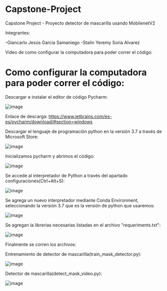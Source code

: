 # Capstone-Project
Capstone Project - Proyecto detector de mascarilla usando MobilenetV2

Integrantes:

-Giancarlo Jesús Garcia Samaniego
-Stalin Yeremy Soria Alvarez

Video de como configurar la computadora para poder correr el código:

# Como configurar la computadora para poder correr el código:
 
Descargar e instalar el editor de código Pycharm:

![image](https://user-images.githubusercontent.com/117555515/200153036-7053b0ec-22d3-4a0a-8ee4-142d012a770b.png)

Enlace de descarga: https://www.jetbrains.com/es-es/pycharm/download/#section=windows

Descargar el lenguaje de programación python en la versión 3.7 a través de Microsoft Store:

![image](https://user-images.githubusercontent.com/117555515/200153086-8b720ef5-962d-4114-9de2-d19f26956a96.png)

Inicializamos pycharm y abrimos el código:

![image](https://user-images.githubusercontent.com/117555515/200153185-d8b7dd9f-6ea1-4df8-9d93-26be623638a3.png)

Se accede al interpretador de Python a través del apartado configuraciones(Ctrl+Alt+S):

![image](https://user-images.githubusercontent.com/117555515/200153374-79c851c9-fc91-4858-a2bc-ce044382aa56.png)

Se agrega un nuevo interpretador mediante Conda Environment, seleccionando la versión 3.7 que es la versión de python que usaremos:

![image](https://user-images.githubusercontent.com/117555515/200153393-05f4ec57-fa05-4cc9-a37c-8b3aa5a9741a.png)

Se agregan la librerias necesarias listadas en el archivo "requeriments.txt":

![image](https://user-images.githubusercontent.com/117555515/200153445-70b61b13-d6a7-476b-9ccb-9496bc80e6cf.png)

Finalmente se corren los archivos:

Entrenamiento de detector de mascarilla(train_mask_detector.py):

![image](https://user-images.githubusercontent.com/117555515/200153466-21ec78cc-92f0-460e-96a6-c322019fa076.png)

Detector de mascarilla(detect_mask_video.py):

![image](https://user-images.githubusercontent.com/117555515/200153489-cb81063f-bc7c-47b3-9a45-2c2665159cef.png)




